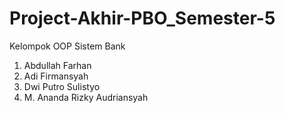# Project-Akhir-PBO_Semester-5
Kelompok OOP Sistem Bank
1. Abdullah Farhan
2. Adi Firmansyah
3. Dwi Putro Sulistyo
4. M. Ananda Rizky Audriansyah
